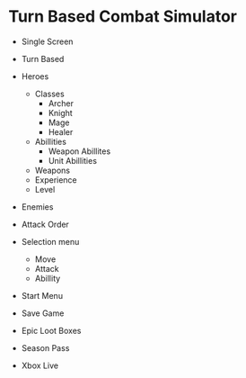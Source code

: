 Turn Based Combat Simulator
===========================

- Single Screen
- Turn Based
- Heroes
    - Classes
        - Archer
        - Knight
        - Mage
        - Healer
    - Abillities
        - Weapon Abillites
        - Unit Abillities
    - Weapons
    - Experience
    - Level
- Enemies
- Attack Order
- Selection menu
    - Move
    - Attack
    - Abillity

- Start Menu
- Save Game

- Epic Loot Boxes
- Season Pass
- Xbox Live
